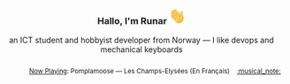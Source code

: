 <h3 align="center">Hallo, I'm Runar <img src="./assets/wave.gif" width="30px" height="30px"></h3>

<div align="center">an ICT student and hobbyist developer from Norway — I like devops and mechanical keyboards</div>

<br/>
<div align="right"><sub>
  <a href="https://www.last.fm/user/runarsf">Now Playing</a>: Pomplamoose &mdash; Les Champs-Elysées (En Français) &nbsp;&nbsp; <a href="https:&#x2F;&#x2F;www.last.fm&#x2F;music&#x2F;Pomplamoose&#x2F;_&#x2F;Les+Champs-Elys%C3%A9es">:musical_note:</a>
</sub></div>

